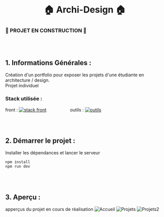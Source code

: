 # <p align="center"> 🏠 Archi-Design 🏠</p>

### 🚧 PROJET EN CONSTRUCTION 🚧
<br><br>

## 1. Informations Générales :

Création d'un portfolio pour exposer les projets d'une étudiante en architecture / design.
<br> Projet individuel


### Stack utilisée :
front : [![stack front](https://skillicons.dev/icons?i=react,tailwind)](https://skillicons.dev) 
&nbsp;&nbsp;&nbsp;&nbsp;&nbsp;&nbsp;&nbsp;&nbsp;&nbsp;&nbsp;&nbsp;&nbsp;&nbsp;&nbsp;&nbsp;&nbsp;&nbsp;
outils : [![outils](https://skillicons.dev/icons?i=vscode,git,vite,figma)](https://skillicons.dev)

<br><br>

## 2. Démarrer le projet :

Installer les dépendances et lancer le serveur

```
npm install
npm run dev
```

<br><br>

## 3. Aperçu :
apperçus du projet en cours de réalisation
![Accueil](https://github.com/camhbrt/maelle/assets/119520577/fe527b87-8d12-4de0-b204-d85a93850684)
![Projets](https://github.com/camhbrt/maelle/assets/119520577/8d358632-f8ac-48bc-b478-8f037725b826)
![Projets2](https://github.com/camhbrt/maelle/assets/119520577/46e3ddcc-a831-46c1-a2b5-7090c25af83e)

